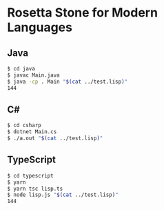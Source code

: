 # Rosetta Stone for Modern Languages

## Java

```bash
$ cd java
$ javac Main.java
$ java -cp . Main "$(cat ../test.lisp)"
144
```

## C#

```bash
$ cd csharp
$ dotnet Main.cs
$ ./a.out "$(cat ../test.lisp)"
```

## TypeScript

```bash
$ cd typescript
$ yarn
$ yarn tsc lisp.ts
$ node lisp.js "$(cat ../test.lisp)"
144
```
